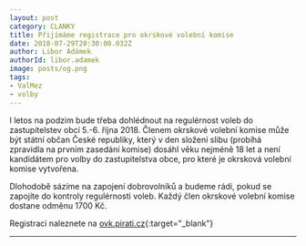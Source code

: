```yaml
---
layout: post
category: CLANKY
title: Přijímáme registrace pro okrskové volební komise
date: 2018-07-29T20:30:00.032Z
author: Libor Adámek
authorId: libor.adamek
image: posts/og.png
tags: 
- ValMez 
- volby
---
```

I letos na podzim bude třeba dohlédnout na regulérnost voleb do zastupitelstev obcí 5.-6. října 2018. 
Členem okrskové volební komise může být státní občan České republiky, který v den složení slibu 
(probíhá zpravidla na prvním zasedání komise) dosáhl věku nejméně 18 let a není kandidátem pro volby do zastupitelstva obce, 
pro které je okrsková volební komise vytvořena. 

Dlohodobě sázíme na zapojení dobrovolníků a budeme rádi, pokud se zapojíte do kontroly regulérnosti voleb. 
Každý člen okrskové volební komise dostane odměnu 1700 Kč.

Registraci naleznete na [ovk.pirati.cz](https://ovk.pirati.cz/){:target="_blank"}
- - -
